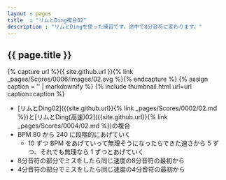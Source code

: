 ```yaml
---
layout : pages
title  : "リムとDing複合02"
description : "リムとDingを使った練習です。途中で8分音符に変わります。"
---
```


## {{ page.title }}

{% capture url %}{{ site.github.url }}{% link _pages/Scores/0006/images/02.svg %}{% endcapture %}
{% assign caption = '' | markdownify %}
{% include thumbnail.html url=url caption=caption %}

* [リムとDing02]({{site.github.url}}{% link _pages/Scores/0002/02.md %})と[リムとDing(高速)02]({{site.github.url}}{% link _pages/Scores/0004/02.md %})の複合
* BPM 80 から 240 に段階的にあげていく
  * 10 ずつ BPM をあげていって無理そうになったらできた速さから 5 ずつ、それでも無理なら 1 ずつとあげていく
* 8分音符の部分でミスをしたら同じ速度の8分音符の最初から
* 4分音符の部分でミスをしたら同じ速度の4分音符の最初から